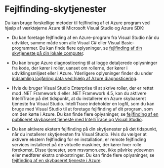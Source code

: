 <properties 
   pageTitle="Fejlfinding Azure Cloud Services | Microsoft Azure"
   description="Fejlfinding Azure Cloud Services"
   services="visual-studio-online"
   documentationCenter="n/a"
   authors="TomArcher"
   manager="douge"
   editor="" />
<tags 
   ms.service="visual-studio-online"
   ms.devlang="multiple"
   ms.topic="article"
   ms.tgt_pltfrm="multiple"
   ms.workload="na"
   ms.date="08/15/2016"
   ms.author="tarcher" />

# <a name="debugging-cloud-services"></a>Fejlfinding-skytjenester

Du kan bruge forskellige metoder til fejlfinding af et Azure program ved hjælp af værktøjerne Azure til Microsoft Visual Studio og Azure SDK:

- Du kan foretage fejlfinding af en Azure-program fra Visual Studio når du udvikler, samme måde som alle Visual C# eller Visual Basic-programmer. Du kan finde flere oplysninger, se [fejlfinding af din skytjeneste på din lokale computer](vs-azure-tools-debug-cloud-services-virtual-machines.md#debug-your-cloud-service-on-your-local-computer).

- Du kan bruge Azure diagnosticering til at logge detaljerede oplysninger fra kode, der kører i roller, uanset om rollerne, der kører i udviklingsmiljøet eller i Azure. Yderligere oplysninger finder du under [indsamling logføring data ved hjælp af Azure diagnosticering](http://go.microsoft.com/fwlink/p/?LinkId=400450).

- Hvis du bruger Visual Studio Enterprise til at skrive roller, der er rettet mod .NET Framework 4 eller .NET Framework 4.5, kan du aktivere IntelliTrace på det tidspunkt, at du installerer en Azure skybaseret tjeneste fra Visual Studio. IntelliTrace indeholder en logfil, som du kan bruge med Visual Studio til at foretage fejlfinding af dit program, som om den kørte i Azure. Du kan finde flere oplysninger, se [fejlfinding af en publiceret skybaseret tjeneste med IntelliTrace og Visual Studio]( http://go.microsoft.com/fwlink/p/?LinkId=623016).

- Du kan aktivere ekstern fejlfinding på din skytjenester på det tidspunkt, når du installerer skytjenesten fra Visual Studio. Hvis du vælger at aktivere ekstern fejlfinding for en installation, er remote fejlfinding services installeret på de virtuelle maskiner, der kører hver rolle forekomst. Disse tjenester, som msvsmon.exe, ikke påvirke ydeevnen eller medfører ekstra omkostninger. Du kan finde flere oplysninger, se [fejlfinding af en skybaseret tjeneste i Azure](vs-azure-tools-debug-cloud-services-virtual-machines.md#debug-a-cloud-service-in-azure).



